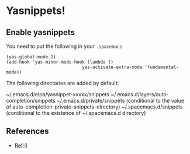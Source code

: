 # Yasnippets!
## Enable yasnippets
You need to put the following in your `.spacemacs`

```elisp
(yas-global-mode 1)
(add-hook 'yas-minor-mode-hook (lambda ()
                             yas-activate-extra-mode 'fundamental-mode))
```


The following directories are added by default:

~/.emacs.d/elpa/yasnippet-xxxxx/snippets
~/.emacs.d/layers/auto-completion/snippets
~/.emacs.d/private/snippets (conditional to the value of auto-completion-private-snippets-directory)
~/.spacemacs.d/snippets (conditional to the existence of ~/.spacemacs.d directory)


## References
- [Ref-1](https://develop.spacemacs.org/layers/+completion/auto-completion/README.html)
